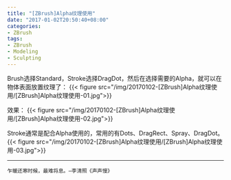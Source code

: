 ```yaml
---
title: "[ZBrush]Alpha纹理使用"
date: "2017-01-02T20:50:40+08:00"
categories:
- ZBrush
tags:
- ZBrush
- Modeling
- Sculpting
---
```



Brush选择Standard，Stroke选择DragDot，然后在选择需要的Alpha，就可以在物体表面放置纹理了：
{{< figure src="/img/20170102-[ZBrush]Alpha纹理使用/[ZBrush]Alpha纹理使用-01.jpg">}}

效果：
{{< figure src="/img/20170102-[ZBrush]Alpha纹理使用/[ZBrush]Alpha纹理使用-02.jpg">}}

Stroke通常是配合Alpha使用的，常用的有Dots、DragRect、Spray、DragDot。
{{< figure src="/img/20170102-[ZBrush]Alpha纹理使用/[ZBrush]Alpha纹理使用-03.jpg">}}

***
`乍暖还寒时候，最难将息。—李清照《声声慢》`